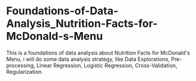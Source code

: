 # Foundations-of-Data-Analysis_Nutrition-Facts-for-McDonald-s-Menu
This is a foundations of data analysis about Nutrition Facts for McDonald's Menu, i will do some  data analysis strategy, like Data Explorations, Pre-processing, Linear Regression, Logistic Regression, Cross-Validation, Regularization.

